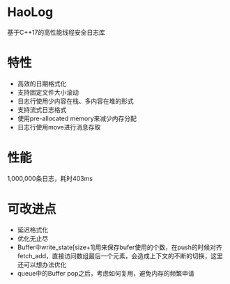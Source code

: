 # HaoLog
基于C++17的高性能线程安全日志库
# 特性
- 高效的日期格式化
- 支持固定文件大小滚动
- 日志行使用少内容在栈、多内容在堆的形式
- 支持流式日志格式
- 使用pre-allocated memory来减少内存分配
- 日志行使用move进行消息存取

# 性能
1,000,000条日志，耗时403ms


# 可改进点
- 延迟格式化
- 优化无止尽
- Buffer中write_state[size+1]用来保存bufer使用的个数，在push的时候对齐fetch_add，直接访问数组最后一个元素，会造成上下文的不断的切换，这里还可以想办法优化
- queue中的Buffer pop之后，考虑如何复用，避免内存的频繁申请
